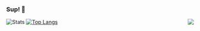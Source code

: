 ### Sup! 👋

<img align=right src='https://github.githubassets.com/images/mona-whisper.gif'/>

![Stats](https://github-readme-stats.vercel.app/api?username=iglikoxha&count_private=true&show_icons=true)
[![Top Langs](https://github-readme-stats.vercel.app/api/top-langs/?username=iglikoxha&layout=compact)](https://github.com/anuraghazra/github-readme-stats)
